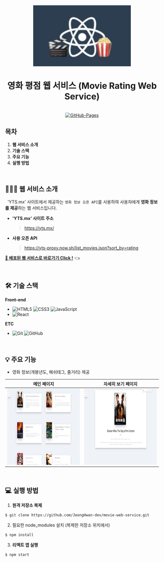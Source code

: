 <div align="center">
  <br />
  <img src="./images/movie_app_logo.png" alt="Movie Rating Web Service" height="200px" />
  <br />
  <h1>영화 평점 웹 서비스 (Movie Rating Web Service)</h1>
  <br />
    <a href="https://jeonghwan-dev.github.io/movie-web-service">
    <img src="https://img.shields.io/badge/GitHub%20Pages-Active-AEF359?&logo=github&logoColor=white" alt="GitHub-Pages" />
  </a>
  <br />
</div>

## 목차

1. **웹 서비스 소개**
2. **기술 스택**
3. **주요 기능**
4. **실행 방법**

<br />

## 💁🏻‍♂ 웹 서비스 소개

&nbsp;&nbsp;'YTS.mx' 사이트에서 제공하는 `영화 정보 오픈 API`를 사용하여 사용자에게 **영화 정보를 제공**하는 웹 서비스입니다.

- **'YTS.mx' 사이트 주소**
  > https://yts.mx/
- **사용 오픈 API**
  > https://yts-proxy.now.sh/list_movies.json?sort_by=rating

[**🔗 배포된 웹 서비스로 바로가기 Click !**](https://jeonghwan-dev.github.io/movie-web-service) 👈

<br />

## 🛠 기술 스택

**Front-end**

- ![HTML5](https://img.shields.io/badge/-HTML5-E34F26?&logo=html5&logoColor=white) ![CSS3](https://img.shields.io/badge/-CSS3-1572B6?&logo=css3&logoColor=white) ![JavaScript](https://img.shields.io/badge/-JavaScript-F7DF1E?&logo=javascript&logoColor=white)
- ![React](https://img.shields.io/badge/-React-61DAFB?&logo=react&logoColor=white)

**ETC**

- ![Git](https://img.shields.io/badge/-Git-F05032?&logo=git&logoColor=white) ![GitHub](https://img.shields.io/badge/-GitHub-181717?&logo=github&logoColor=white)

<br />

## 💡 주요 기능

- 영화 정보(개봉년도, 해쉬태그, 줄거리) 제공

|                             메인 페이지                             |                           자세히 보기 페이지                            |
| :-----------------------------------------------------------------: | :---------------------------------------------------------------------: |
| <img src="./images/home_page.png" alt="Home Page" height="250px" /> | <img src="./images/detail_page.png" alt="Detail Page" height="250px" /> |

<br />

## 💻 실행 방법

1. **원격 저장소 복제**

```bash
$ git clone https://github.com/JeongHwan-dev/movie-web-service.git
```

2. 필요한 node_modules 설치 (복제한 저장소 위치에서)

```bash
$ npm install
```

3. **리액트 앱 실행**

```bash
$ npm start
```
